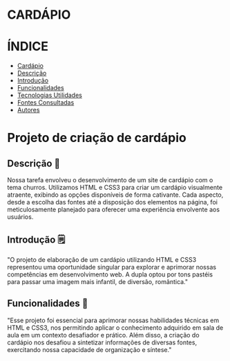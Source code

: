 # CARDÁPIO
# ÍNDICE

* [Cardápio](#cardapio)
* [Descrição](#descrição)
* [Introdução](#introdução)
* [Funcionalidades](#funcionalidades)
* [Tecnologias Utilidades](#tecnologias-utilizadas)
* [Fontes Consultadas](#fontes-consultadas)
* [Autores](#autores)

#   Projeto de criação de cardápio

## Descrição 📖
Nossa tarefa envolveu o desenvolvimento de um site de cardápio com o tema churros. Utilizamos HTML e CSS3 para criar um cardápio visualmente atraente, exibindo as opções disponíveis de forma cativante. Cada aspecto, desde a escolha das fontes até a disposição dos elementos na página, foi meticulosamente planejado para oferecer uma experiência envolvente aos usuários.

## Introdução 🗒️
"O projeto de elaboração de um cardápio utilizando HTML e CSS3 representou uma oportunidade singular para explorar e aprimorar nossas competências em desenvolvimento web. A dupla optou por tons pastéis para passar uma imagem mais infantil, de diversão, romântica."

## Funcionalidades 📒
"Esse projeto foi essencial para aprimorar nossas habilidades técnicas em HTML e CSS3, nos permitindo aplicar o conhecimento adquirido em sala de aula em um contexto desafiador e prático. Além disso, a criação do cardápio nos desafiou a sintetizar informações de diversas fontes, exercitando nossa capacidade de organização e síntese."

